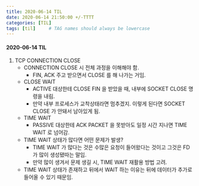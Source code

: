 ```yaml
---
title: 2020-06-14 TIL
date: 2020-06-14 21:50:00 +/-TTTT
categories: [TIL]
tags: [til]     # TAG names should always be lowercase
---
```



#### 2020-06-14 TIL

1. TCP CONNECTION CLOSE 
    - CONNECTION CLOSE 시 전체 과정을 이해해야 함.
        - FIN, ACK 주고 받으면서 CLOSE 를 해 나가는 거임.
    - CLOSE WAIT
        - ACTIVE 대상한테 CLOSE FIN 을 받았을 때, 내부에 SOCKET CLOSE 명령을 내림.
        - 만약 내부 프로세스가 교착상태라면 멈추겠지. 이렇게 된다면 SOCKET CLOSE 가 안돼서 남아있게 됨.
    - TIME WAIT
        - PASSIVE 대상한테 ACK PACKET 을 못받아도 일정 시간 지나면 TIME WAIT 로 넘어감.
    - TIME WAIT 상태가 많다면 어떤 문제가 발생?
        - TIME WAIT 가 많다는 것은 수많은 요청이 들어왔다는 것이고 그것은 FD 가 많이 생성됐따는 말임.
        - 만약 많이 생겨서 문제 생길 시, TIME WAIT 재활용 방법 고려.
    - TIME WAIT 상태가 존재하고 뒤에서 WAIT 하는 이유는 뒤에 데이터가 추가로 들어올 수 있기 때문임.